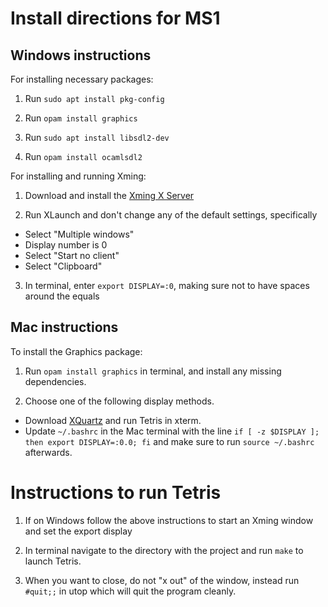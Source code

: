 # Install directions for MS1

## Windows instructions

For installing necessary packages:

1. Run `sudo apt install pkg-config`

2. Run `opam install graphics`

3. Run `sudo apt install libsdl2-dev`

4. Run `opam install ocamlsdl2`

For installing and running Xming:

1. Download and install the [Xming X Server](https://sourceforge.net/projects/xming/)

2. Run XLaunch and don't change any of the default settings, specifically
  - Select "Multiple windows"
  - Display number is 0
  - Select "Start no client"
  - Select "Clipboard"

3. In terminal, enter `export DISPLAY=:0`, making sure not to have spaces around the equals

## Mac instructions

To install the Graphics package:

1. Run `opam install graphics` in terminal, and install any missing dependencies.

2. Choose one of the following display methods.
  - Download [XQuartz](https://www.xquartz.org/) and run Tetris in xterm.
  - Update `~/.bashrc` in the Mac terminal with the line `if [ -z $DISPLAY ]; then export DISPLAY=:0.0; fi` and make sure to run `source ~/.bashrc` afterwards. 

# Instructions to run Tetris

1. If on Windows follow the above instructions to start an Xming window and set the export display

2. In terminal navigate to the directory with the project and run `make` to launch Tetris.

3. When you want to close, do not "x out" of the window, instead run `#quit;;` in utop which will quit the program cleanly.

